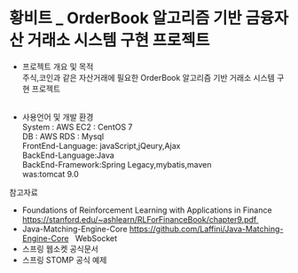 # 황비트 _ OrderBook 알고리즘 기반 금융자산 거래소 시스템 구현 프로젝트

+ 프로젝트 개요 및 목적<br>
주식,코인과 같은 자산거래에 필요한 OrderBook 알고리즘 기반 거래소 시스템 구현 프로젝트<br><br>

+ 사용언어 및 개발 환경<br>
System : AWS EC2 : CentOS 7<br>
DB : AWS RDS : Mysql<br>
FrontEnd-Language: javaScript,jQeury,Ajax<br>
BackEnd-Language:Java<br>
BackEnd-Framework:Spring Legacy,mybatis,maven<br>
was:tomcat 9.0<br>




참고자료
- Foundations of Reinforcement Learning with Applications in Finance
https://stanford.edu/~ashlearn/RLForFinanceBook/chapter9.pdf 
- Java-Matching-Engine-Core
https://github.com/Laffini/Java-Matching-Engine-Core
 
WebSocket
- 스프링 웹소켓 공식문서
- 스프링 STOMP 공식 예제
